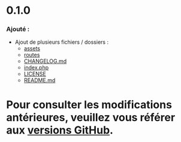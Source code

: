 <div id="changelog">
    <h1 id="changelog-title">0.1.0</h1>
    <h3 id="changelog-added">Ajouté :</h3>
    <div id="changelog-added-body">
        <ul>
            <li>Ajout de plusieurs fichiers / dossiers :
                <ul>
                    <li>
                        <a href="./assets">assets</a>
                    </li>
                    <li>
                        <a href="./routes">routes</a>
                    </li>
                    <li>
                        <a href="./CHANGELOG.md">CHANGELOG.md</a>
                    </li>
                    <li>
                        <a href="./index.php">index.php</a>
                    </li>
                    <li>
                        <a href="./LICENSE">LICENSE</a>
                    </li>
                    <li>
                        <a href="./README.md">README.md</a>
                    </li>
                </ul>
            </li>
        </ul>
    </div>
    <h1 id="changelog-old">Pour consulter les modifications antérieures, veuillez vous référer aux <a id="changelog-old-link" href="https://github.com/AmandAlexandrePro/tenderness/releases">versions GitHub</a>.</h1>
</div>